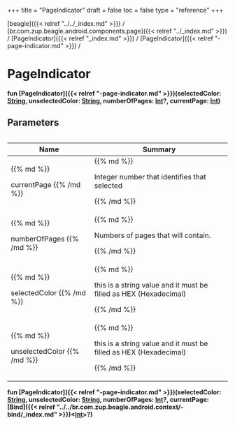 +++
title = "PageIndicator"
draft = false
toc = false
type = "reference"
+++

[beagle]({{< relref "../../_index.md" >}}) / [br.com.zup.beagle.android.components.page]({{< relref "../_index.md" >}}) / [PageIndicator]({{< relref "_index.md" >}}) / [PageIndicator]({{< relref "-page-indicator.md" >}}) / 



# PageIndicator  
  
<b><b>fun [PageIndicator]({{< relref "-page-indicator.md" >}})(selectedColor: [String](https://kotlinlang.org/api/latest/jvm/stdlib/kotlin/-string/index.html), unselectedColor: [String](https://kotlinlang.org/api/latest/jvm/stdlib/kotlin/-string/index.html), numberOfPages: [Int](https://kotlinlang.org/api/latest/jvm/stdlib/kotlin/-int/index.html)?, currentPage: [Int](https://kotlinlang.org/api/latest/jvm/stdlib/kotlin/-int/index.html))</b></b>  




## Parameters  
<table>
  
  
<table>
  
<thead>
<tr>
<th>
Name  
</th>
<th>
Summary  
</th>
  
</tr>
</thead>
<tbody>
<tr>
<td>
{{% md %}}

currentPage
{{% /md %}}
</td>
<td>
{{% md %}}



Integer number that identifies that selected


{{% /md %}}
</td>
</tr>

<tr>
<td>
{{% md %}}

numberOfPages
{{% /md %}}
</td>
<td>
{{% md %}}



Numbers of pages that will contain.


{{% /md %}}
</td>
</tr>

<tr>
<td>
{{% md %}}

selectedColor
{{% /md %}}
</td>
<td>
{{% md %}}



this is a string value and it must be filled as HEX (Hexadecimal)


{{% /md %}}
</td>
</tr>

<tr>
<td>
{{% md %}}

unselectedColor
{{% /md %}}
</td>
<td>
{{% md %}}



this is a string value and it must be filled as HEX (Hexadecimal)


{{% /md %}}
</td>
</tr>

</tbody>
</table>
  
</table>
  
  
<b><b>fun [PageIndicator]({{< relref "-page-indicator.md" >}})(selectedColor: [String](https://kotlinlang.org/api/latest/jvm/stdlib/kotlin/-string/index.html), unselectedColor: [String](https://kotlinlang.org/api/latest/jvm/stdlib/kotlin/-string/index.html), numberOfPages: [Int](https://kotlinlang.org/api/latest/jvm/stdlib/kotlin/-int/index.html)?, currentPage: [Bind]({{< relref "../../br.com.zup.beagle.android.context/-bind/_index.md" >}})<[Int](https://kotlinlang.org/api/latest/jvm/stdlib/kotlin/-int/index.html)>?)</b></b>  



